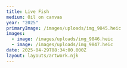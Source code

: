```yaml
---
title: Live Fish
medium: Oil on canvas
year: "2025"
primaryImage: /images/uploads/img_9845.heic
images:
  - image: /images/uploads/img_9846.heic
  - image: /images/uploads/img_9847.heic
date: 2025-04-29T08:34:00.000Z
layout: layouts/artwork.njk
---
```

